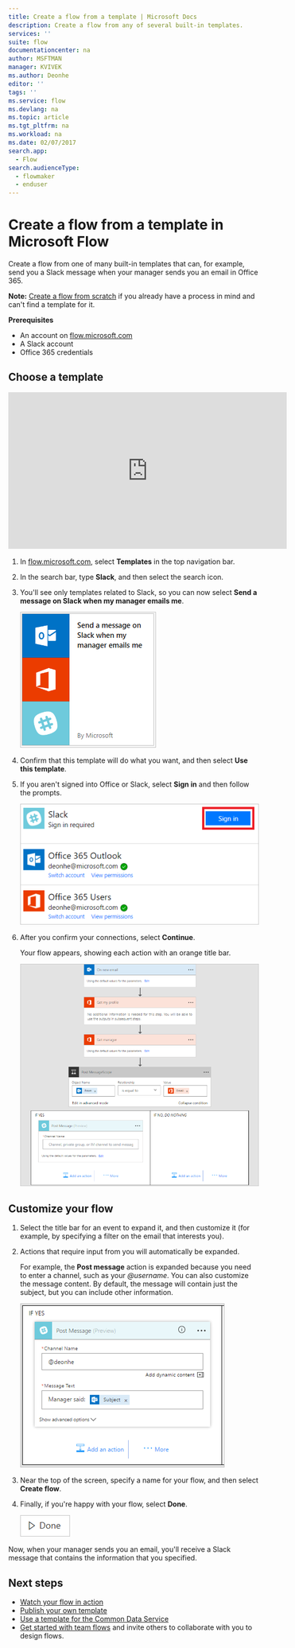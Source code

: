 ```yaml
---
title: Create a flow from a template | Microsoft Docs
description: Create a flow from any of several built-in templates.
services: ''
suite: flow
documentationcenter: na
author: MSFTMAN
manager: KVIVEK
ms.author: Deonhe
editor: ''
tags: ''
ms.service: flow
ms.devlang: na
ms.topic: article
ms.tgt_pltfrm: na
ms.workload: na
ms.date: 02/07/2017
search.app: 
  - Flow
search.audienceType: 
  - flowmaker
  - enduser
---
```

# Create a flow from a template in Microsoft Flow
Create a flow from one of many built-in templates that can, for example, send you a Slack message when your manager sends you an email in Office 365.

**Note:** [Create a flow from scratch](get-started-logic-flow.md) if you already have a process in mind and can't find a template for it.

**Prerequisites**

* An account on [flow.microsoft.com](https://flow.microsoft.com)
* A Slack account
* Office 365 credentials

## Choose a template
<iframe width="560" height="315" src="https://www.youtube.com/embed/ZJK8cYdjAic?list=PL8nfc9haGeb55I9wL9QnWyHp3ctU2_ThF" frameborder="0" allowfullscreen></iframe>

1. In [flow.microsoft.com](https://flow.microsoft.com), select **Templates** in the top navigation bar.
2. In the search bar, type **Slack**, and then select the search icon.
3. You'll see only templates related to Slack, so you can now select **Send a message on Slack when my manager emails me**.
   
    ![New option in the left navigation bar](./media/get-started-logic-template/select-template.png)
4. Confirm that this template will do what you want, and then select **Use this template**.
5. If you aren't signed into Office or Slack, select **Sign in** and then follow the prompts.
   
    ![List of connections that the template requires](./media/get-started-logic-template/confirm-connections.png)
6. After you confirm your connections, select **Continue**.
   
    Your flow appears, showing each action with an orange title bar.
   
    ![Default events and actions from template](./media/get-started-logic-template/template-default.png)

## Customize your flow
1. Select the title bar for an event to expand it, and then customize it (for example, by specifying a filter on the email that interests you).
2. Actions that require input from you will automatically be expanded.
   
    For example, the **Post message** action is expanded because you need to enter a channel, such as your *\@username*. You can also customize the message content. By default, the message will contain just the subject, but you can include other information.
   
    ![Specify channel for slack](./media/get-started-logic-template/specify-keyword.png)
3. Near the top of the screen, specify a name for your flow, and then select **Create flow**.
4. Finally, if you're happy with your flow, select **Done**.
   
    ![Done button](./media/get-started-logic-template/done.png)

Now, when your manager sends you an email, you'll receive a Slack message that contains the information that you specified.

## Next steps
* [Watch your flow in action](see-a-flow-run.md)
* [Publish your own template](publish-a-template.md)
* [Use a template for the Common Data Service](common-data-model-intro.md)
* [Get started with team flows](create-team-flows.md) and invite others to collaborate with you to design flows.


